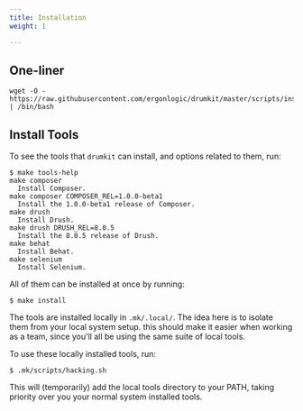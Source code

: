 ```yaml
---
title: Installation
weight: 1

---
```


One-liner
---------

```console
wget -O - https://raw.githubusercontent.com/ergonlogic/drumkit/master/scripts/install.sh | /bin/bash
```

Install Tools
-------------

To see the tools that `drumkit` can install, and options related to them, run:

```console
$ make tools-help
make composer
  Install Composer.
make composer COMPOSER_REL=1.0.0-beta1
  Install the 1.0.0-beta1 release of Composer.
make drush
  Install Drush.
make drush DRUSH_REL=8.0.5
  Install the 8.0.5 release of Drush.
make behat
  Install Behat.
make selenium
  Install Selenium.
```

All of them can be installed at once by running:

```console
$ make install
```

The tools are installed locally in `.mk/.local/`. The idea here is to isolate
them from your local system setup. this should make it easier when working as a
team, since you'll all be using the same suite of local tools.

To use these locally installed tools, run:

```console
$ .mk/scripts/hacking.sh
```

This will (temporarily) add the local tools directory to your PATH, taking
priority over you your normal system installed tools.

